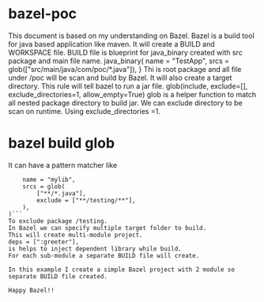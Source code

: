 # bazel-poc
This document is based on my understanding on Bazel.
Bazel is a build tool for java based application like maven.
It will create a BUILD and WORKSPACE file.
BUILD file is blueprint for java_binary created with src package and main file name.
java_binary(
    name = "TestApp",
    srcs = glob(["src/main/java/com/poc/*.java"]),
}
Thi is root package and all file under /poc will be scan and build by Bazel.
It will also create a target directory.
This rule will tell bazel to run a jar file.
glob(include, exclude=[], exclude_directories=1, allow_empty=True)
glob is a helper function to match all nested package directory to build jar.
We can exclude directory to be scan on runtime. Using exclude_directories =1.

# bazel build glob
It can have a pattern matcher like
```java_library(
    name = "mylib",
    srcs = glob(
        ["**/*.java"],
        exclude = ["**/testing/**"],
    ),
)```
To exclude package /testing.
In Bazel we can specify multiple target folder to build.
This will create multi-module project.
deps = [":greeter"],
is helps to inject dependent library while build.
For each sub-module a separate BUILD file will create.

In this example I create a simple Bazel project with 2 module so separate BUILD file created.

Happy Bazel!!

